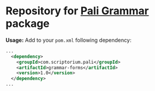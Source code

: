 # Repository for [Pali Grammar](https://github.com/Rekotek/PaliGrammar) package
**Usage:** Add to your `pom.xml` following dependency:
```xml
...
  <dependency>
    <groupId>com.scriptorium.pali</groupId>
    <artifactId>grammar-forms</artifactId>
    <version>1.0</version>
  </dependency>
...
```
